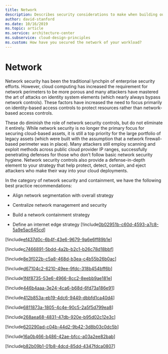 ```yaml
---
title: Network
description: Describes security considerations to make when building out the network for your workload.
author: david-stanford
ms.date: 10/16/2019
ms.topic: article
ms.service: architecture-center
ms.subservice: cloud-design-principles
ms.custom: How have you secured the network of your workload? 
---
```


# Network

Network security has been the traditional lynchpin of enterprise security
efforts. However, cloud computing has increased the requirement for network
perimeters to be more porous and many attackers have mastered the art of attacks
on identity system elements (which nearly always bypass network controls). These
factors have increased the need to focus primarily on identity-based access
controls to protect resources rather than network-based access controls.

These do diminish the role of network security controls, but do not eliminate it
entirely. While network security is no longer the primary focus for securing
cloud-based assets, it is still a top priority for the large portfolio of legacy
assets (which were built with the assumption that a network firewall-based
perimeter was in place). Many attackers still employ scanning and exploit
methods across public cloud provider IP ranges, successfully penetrating
defenses for those who don’t follow basic network security hygiene. Network
security controls also provide a defense-in-depth element to your strategy that
help protect, detect, contain, and eject attackers who make their way into your
cloud deployments.

In the category of network security and containment, we have the following best
practice recommendations:

-   Align network segmentation with overall strategy

-   Centralize network management and security

-   Build a network containment strategy

-   Define an internet edge strategy<!-- DDos Protection -->
[!include[0b02951b-c60d-4593-a7c8-5a9e5ac645cd](../../../includes/aar_guidance/0b02951b-c60d-4593-a7c8-5a9e5ac645cd.md)]

<!-- How do you configure public IPs for which traffic is passed in, and how and where it's translated -->
[!include[ef437d0c-6b4f-43e6-9679-9a6e6ff89b1e](../../../includes/aar_guidance/ef437d0c-6b4f-43e6-9679-9a6e6ff89b1e.md)]

<!-- Isolate network traffic -->
[!include[c7466891-5bdd-4a2b-b2c1-b26c78d18bbf](../../../includes/aar_guidance/c7466891-5bdd-4a2b-b2c1-b26c78d18bbf.md)]

<!-- Traffic flow between tiers -->
[!include[8e3f022b-c5a8-468d-b3ea-c4b55b26b0ac](../../../includes/aar_guidance/8e3f022b-c5a8-468d-b3ea-c4b55b26b0ac.md)]

<!-- Security appliances and boundary policy enforcement -->
[!include[d67104c2-6210-49ee-9fdc-318b454bff6b](../../../includes/aar_guidance/d67104c2-6210-49ee-9fdc-318b454bff6b.md)]

<!-- Firewalls, load balancers, and intrusion detection systems -->
[!include[1f4f8735-53e6-4966-8cc2-8eebb9ae181e](../../../includes/aar_guidance/1f4f8735-53e6-4966-8cc2-8eebb9ae181e.md)]

<!-- Segmenting address space -->
[!include[446b4aaa-3e24-4ca6-b68d-6fd73a186e91](../../../includes/aar_guidance/446b4aaa-3e24-4ca6-b68d-6fd73a186e91.md)]

<!-- Routing -->
[!include[412b853a-eb19-4dc6-9449-dbbfd1ca40d4](../../../includes/aar_guidance/412b853a-eb19-4dc6-9449-dbbfd1ca40d4.md)]

<!-- Forced tunneling -->
[!include[6811873a-1805-4c4e-90c5-2a5f5d799ea8](../../../includes/aar_guidance/6811873a-1805-4c4e-90c5-2a5f5d799ea8.md)]

<!-- Cross-site connectivity -->
[!include[268aea68-4831-47db-920e-b95d02c12e3c](../../../includes/aar_guidance/268aea68-4831-47db-920e-b95d02c12e3c.md)]

<!-- Global load balancing -->
[!include[620290ad-c04b-44d2-9b42-3d8b03c0dc5b](../../../includes/aar_guidance/620290ad-c04b-44d2-9b42-3d8b03c0dc5b.md)]

<!-- Disable RDP/SSH Access -->
[!include[16a0b466-b486-42ae-bfcc-a03a2ee82bab](../../../includes/aar_guidance/16a0b466-b486-42ae-bfcc-a03a2ee82bab.md)]

<!-- VPN connectivity -->
[!include[b82b09b1-01b8-4dcd-85dd-4347fdca0807](../../../includes/aar_guidance/b82b09b1-01b8-4dcd-85dd-4347fdca0807.md)]

